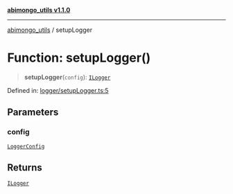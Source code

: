 [**abimongo_utils v1.1.0**](../README.md)

***

[abimongo_utils](../README.md) / setupLogger

# Function: setupLogger()

> **setupLogger**(`config`): [`ILogger`](../interfaces/ILogger.md)

Defined in: [logger/setupLogger.ts:5](https://github.com/NodEm9/abimongo_utils/blob/ee68e61821a92d10b78d3ea90016374fc2d4aef0/src/logger/setupLogger.ts#L5)

## Parameters

### config

[`LoggerConfig`](../interfaces/LoggerConfig.md)

## Returns

[`ILogger`](../interfaces/ILogger.md)
